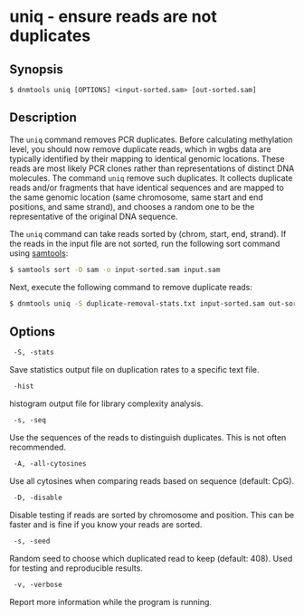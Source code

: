 # uniq - ensure reads are not duplicates

## Synopsis
```
$ dnmtools uniq [OPTIONS] <input-sorted.sam> [out-sorted.sam]
```

## Description

The `uniq` command removes PCR duplicates. Before calculating
methylation level, you should now remove duplicate reads, which in
wgbs data are typically identified by their mapping to identical
genomic locations. These reads are most likely PCR clones rather than
representations of distinct DNA molecules. The command `uniq` remove
such duplicates. It collects duplicate reads and/or fragments that
have identical sequences and are mapped to the same genomic location
(same chromosome, same start and end positions, and same strand), and
chooses a random one to be the representative of the original DNA
sequence.

The `uniq` command can take reads sorted by (chrom, start, end,
strand). If the reads in the input file are not sorted, run the
following sort command using [samtools](https://samtools.github.io):

```bash
$ samtools sort -O sam -o input-sorted.sam input.sam
```

Next, execute the following command to remove duplicate reads:

```bash
$ dnmtools uniq -S duplicate-removal-stats.txt input-sorted.sam out-sorted.sam
```

## Options

```txt
 -S, -stats
```

Save statistics output file on duplication rates to a specific text
file.

```txt
 -hist
```

histogram output file for library complexity analysis.

```txt
 -s, -seq
```

Use the sequences of the reads to distinguish duplicates. This is not
often recommended.

```txt
 -A, -all-cytosines
```

Use all cytosines when comparing reads based on sequence (default: CpG).

```txt
 -D, -disable
```

Disable testing if reads are sorted by chromosome and position. This
can be faster and is fine if you know your reads are sorted.

```txt
 -s, -seed
```

Random seed to choose which duplicated read to keep (default:
408). Used for testing and reproducible results.

```txt
 -v, -verbose
```

Report more information while the program is running.
